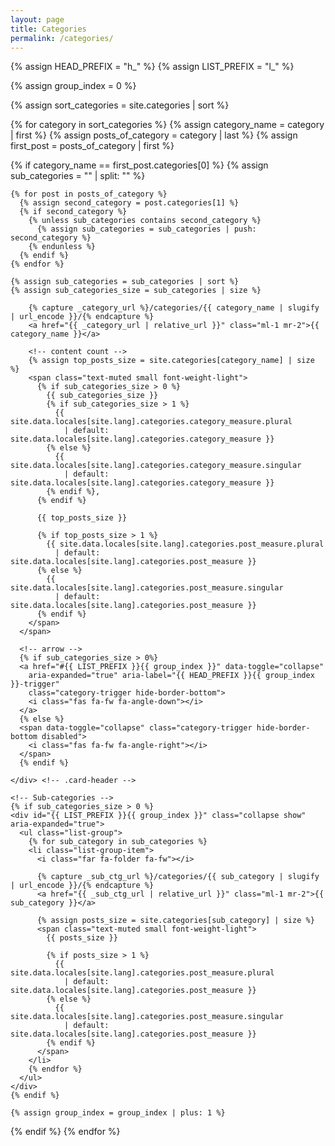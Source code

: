 ```yaml
---
layout: page
title: Categories
permalink: /categories/
---
```

{% assign HEAD_PREFIX = "h_" %}
{% assign LIST_PREFIX = "l_" %}

{% assign group_index = 0 %}

{% assign sort_categories = site.categories | sort %}

{% for category in sort_categories %}
  {% assign category_name = category | first %}
  {% assign posts_of_category = category | last %}
  {% assign first_post = posts_of_category | first %}

  {% if category_name == first_post.categories[0] %}
    {% assign sub_categories = "" | split: "" %}

    {% for post in posts_of_category %}
      {% assign second_category = post.categories[1] %}
      {% if second_category %}
        {% unless sub_categories contains second_category %}
          {% assign sub_categories = sub_categories | push: second_category %}
        {% endunless %}
      {% endif %}
    {% endfor %}

    {% assign sub_categories = sub_categories | sort %}
    {% assign sub_categories_size = sub_categories | size %}

  <div class="card categories">
    <!-- top-category -->
    <div id="{{ HEAD_PREFIX }}{{ group_index }}"
      class="card-header d-flex justify-content-between hide-border-bottom">
      <span>
        <i class="far fa-folder{% if sub_categories_size > 0 %}-open{% endif %} fa-fw"></i>

        {% capture _category_url %}/categories/{{ category_name | slugify | url_encode }}/{% endcapture %}
        <a href="{{ _category_url | relative_url }}" class="ml-1 mr-2">{{ category_name }}</a>

        <!-- content count -->
        {% assign top_posts_size = site.categories[category_name] | size %}
        <span class="text-muted small font-weight-light">
          {% if sub_categories_size > 0 %}
            {{ sub_categories_size }}
            {% if sub_categories_size > 1 %}
              {{ site.data.locales[site.lang].categories.category_measure.plural
                | default: site.data.locales[site.lang].categories.category_measure }}
            {% else %}
              {{ site.data.locales[site.lang].categories.category_measure.singular
                | default: site.data.locales[site.lang].categories.category_measure }}
            {% endif %},
          {% endif %}

          {{ top_posts_size }}

          {% if top_posts_size > 1 %}
            {{ site.data.locales[site.lang].categories.post_measure.plural
              | default: site.data.locales[site.lang].categories.post_measure }}
          {% else %}
            {{ site.data.locales[site.lang].categories.post_measure.singular
              | default: site.data.locales[site.lang].categories.post_measure }}
          {% endif %}
        </span>
      </span>

      <!-- arrow -->
      {% if sub_categories_size > 0%}
      <a href="#{{ LIST_PREFIX }}{{ group_index }}" data-toggle="collapse"
        aria-expanded="true" aria-label="{{ HEAD_PREFIX }}{{ group_index }}-trigger"
        class="category-trigger hide-border-bottom">
        <i class="fas fa-fw fa-angle-down"></i>
      </a>
      {% else %}
      <span data-toggle="collapse" class="category-trigger hide-border-bottom disabled">
        <i class="fas fa-fw fa-angle-right"></i>
      </span>
      {% endif %}

    </div> <!-- .card-header -->

    <!-- Sub-categories -->
    {% if sub_categories_size > 0 %}
    <div id="{{ LIST_PREFIX }}{{ group_index }}" class="collapse show" aria-expanded="true">
      <ul class="list-group">
        {% for sub_category in sub_categories %}
        <li class="list-group-item">
          <i class="far fa-folder fa-fw"></i>

          {% capture _sub_ctg_url %}/categories/{{ sub_category | slugify | url_encode }}/{% endcapture %}
          <a href="{{ _sub_ctg_url | relative_url }}" class="ml-1 mr-2">{{ sub_category }}</a>

          {% assign posts_size = site.categories[sub_category] | size %}
          <span class="text-muted small font-weight-light">
            {{ posts_size }}

            {% if posts_size > 1 %}
              {{ site.data.locales[site.lang].categories.post_measure.plural
                | default: site.data.locales[site.lang].categories.post_measure }}
            {% else %}
              {{ site.data.locales[site.lang].categories.post_measure.singular
                | default: site.data.locales[site.lang].categories.post_measure }}
            {% endif %}
          </span>
        </li>
        {% endfor %}
      </ul>
    </div>
    {% endif %}

  </div> <!-- .card -->

    {% assign group_index = group_index | plus: 1 %}

  {% endif %}
{% endfor %}